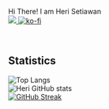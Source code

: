 Hi There! I am Heri Setiawan
<br/>
<a href="https://github.com/antonkomarev/github-profile-views-counter">
<img src="https://komarev.com/ghpvc/?username=heriswn">
[![ko-fi](https://ko-fi.com/img/githubbutton_sm.svg)](https://ko-fi.com/S6S881N2I)
</a>

<br/>

## Statistics
![Top Langs](https://github-readme-stats.vercel.app/api/top-langs/?username=heriswn&layout=compact&theme=onedark) 
<br/>
![Heri GitHub stats](https://github-readme-stats.vercel.app/api?username=heriswn&show_icons=true&theme=onedark)
<br/>
[![GitHub Streak](https://github-readme-streak-stats.herokuapp.com?user=heriswn&theme=dark&hide_border=true&date_format=M%20j%5B%2C%20Y%5D)](https://git.io/streak-stats)
